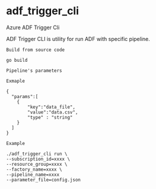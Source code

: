 # adf_trigger_cli
Azure ADF Trigger Cli

ADF Trigger CLI  is utility for run ADF with specific pipeline.


```
Build from source code

go build 
```

```
Pipeline's parameters

Exmaple

{
  "params":[
    {
        "key":"data_file",
        "value":"data.csv",
        "type" : "string"
    }
  ]
}

```

```
Example 

./adf_trigger_cli run \
--subscription_id=xxxx \
--resource_group=xxxx \
--factory_name=xxxx \
--pipeline_name=xxxx
--parameter_file=config.json

```
